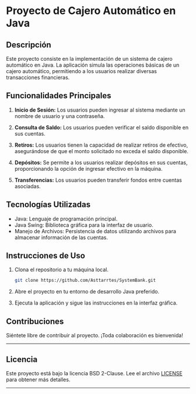 # Proyecto de Cajero Automático en Java
## Descripción

Este proyecto consiste en la implementación de un sistema de cajero automático en Java. La aplicación simula las operaciones básicas de un cajero automático, permitiendo a los usuarios realizar diversas transacciones financieras.

## Funcionalidades Principales

1. **Inicio de Sesión:** Los usuarios pueden ingresar al sistema mediante un nombre de usuario y una contraseña.

2. **Consulta de Saldo:** Los usuarios pueden verificar el saldo disponible en sus cuentas.

3. **Retiros:** Los usuarios tienen la capacidad de realizar retiros de efectivo, asegurándose de que el monto solicitado no exceda el saldo disponible.

4. **Depósitos:** Se permite a los usuarios realizar depósitos en sus cuentas, proporcionando la opción de ingresar efectivo en la máquina.

5. **Transferencias:** Los usuarios pueden transferir fondos entre cuentas asociadas.

## Tecnologías Utilizadas

- Java: Lenguaje de programación principal.
- Java Swing: Biblioteca gráfica para la interfaz de usuario.
- Manejo de Archivos: Persistencia de datos utilizando archivos para almacenar información de las cuentas.

## Instrucciones de Uso

1. Clona el repositorio a tu máquina local.
   ```bash
   git clone https://github.com/Asttarrtes/SystemBank.git
   ```

2. Abre el proyecto en tu entorno de desarrollo Java preferido.

3. Ejecuta la aplicación y sigue las instrucciones en la interfaz gráfica.

## Contribuciones

Siéntete libre de contribuir al proyecto. ¡Toda colaboración es bienvenida!



---

## Licencia

Este proyecto está bajo la licencia BSD 2-Clause. Lee el archivo [LICENSE](LICENSE) para obtener más detalles.

---
